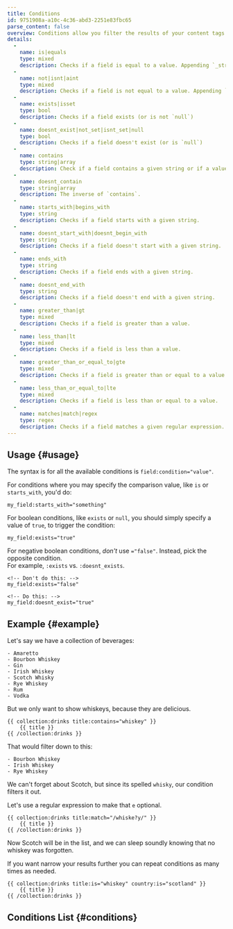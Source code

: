 ```yaml
---
title: Conditions
id: 9751908a-a10c-4c36-abd3-2251e83fbc65
parse_content: false
overview: Conditions allow you filter the results of your content tags (e.g. Collections, Taxonomies) with the data inside them, much like WHERE clauses do with SQL.
details:
  -
    name: is|equals
    type: mixed
    description: Checks if a field is equal to a value. Appending `_strict` will use a `===` for comparison. eg. `foo:is_strict="bar"`
  -
    name: not|isnt|aint
    type: mixed
    description: Checks if a field is not equal to a value. Appending `_strict` will use a `===` for comparison. eg. `foo:isnt_strict="bar"`
  -
    name: exists|isset
    type: bool
    description: Checks if a field exists (or is not `null`)
  -
    name: doesnt_exist|not_set|isnt_set|null
    type: bool
    description: Checks if a field doesn't exist (or is `null`)    
  -
    name: contains
    type: string|array
    description: Check if a field contains a given string or if a value is within an array.
  -
    name: doesnt_contain
    type: string|array
    description: The inverse of `contains`.
  -
    name: starts_with|begins_with
    type: string
    description: Checks if a field starts with a given string.
  -
    name: doesnt_start_with|doesnt_begin_with
    type: string
    description: Checks if a field doesn't start with a given string.
  -
    name: ends_with
    type: string
    description: Checks if a field ends with a given string.
  -
    name: doesnt_end_with
    type: string
    description: Checks if a field doesn't end with a given string.
  -
    name: greater_than|gt
    type: mixed
    description: Checks if a field is greater than a value.
  -
    name: less_than|lt
    type: mixed
    description: Checks if a field is less than a value.
  -
    name: greater_than_or_equal_to|gte
    type: mixed
    description: Checks if a field is greater than or equal to a value.
  -
    name: less_than_or_equal_to|lte
    type: mixed
    description: Checks if a field is less than or equal to a value.
  -
    name: matches|match|regex
    type: regex
    description: Checks if a field matches a given regular expression.
---
```

## Usage {#usage}

The syntax is for all the available conditions is `field:condition="value"`.

For conditions where you may specify the comparison value, like `is` or `starts_with`, you'd do:

```
my_field:starts_with="something"
```

For boolean conditions, like `exists` or `null`, you should simply specify a value of `true`, to trigger the condition:

```
my_field:exists="true"
```

For negative boolean conditions, _don't_ use `="false"`. Instead, pick the opposite condition.  
For example, `:exists` vs. `:doesnt_exists`.

```
<!-- Don't do this: -->
my_field:exists="false"

<!-- Do this: -->
my_field:doesnt_exist="true"
```


## Example {#example}

Let's say we have a collection of beverages:

``` language-yaml
- Amaretto
- Bourbon Whiskey
- Gin
- Irish Whiskey
- Scotch Whisky
- Rye Whiskey
- Rum
- Vodka
```

But we only want to show whiskeys, because they are delicious.

```
{{ collection:drinks title:contains="whiskey" }}
    {{ title }}
{{ /collection:drinks }}
```

That would filter down to this:

``` language-yaml
- Bourbon Whiskey
- Irish Whiskey
- Rye Whiskey
```

We can't forget about Scotch, but since its spelled `whisky`, our condition filters it out.

Let's use a regular expression to make that `e` optional.

```
{{ collection:drinks title:match="/whiske?y/" }}
    {{ title }}
{{ /collection:drinks }}
```

Now Scotch will be in the list, and we can sleep soundly knowing that no whiskey was forgotten.

If you want narrow your results further you can repeat conditions as many times as needed.

```
{{ collection:drinks title:is="whiskey" country:is="scotland" }}
    {{ title }}
{{ /collection:drinks }}
```

## Conditions List {#conditions}
